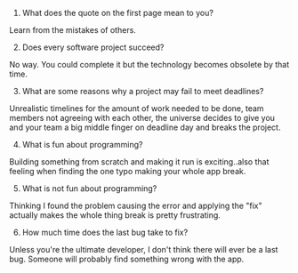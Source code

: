1. What does the quote on the first page mean to you?

Learn from the mistakes of others.
 
2. Does every software project succeed?

No way. You could complete it but the technology becomes obsolete by that time.


3. What are some reasons why a project may fail to meet deadlines?

Unrealistic timelines for the amount of work needed to be done, team members not agreeing with each other, the universe decides to give you and your team a big middle finger on deadline day and breaks the project.


4. What is fun about programming?

Building something from scratch and making it run is exciting..also that feeling when finding the one typo making your whole app break. 

5. What is not fun about programming?

Thinking I found the problem causing the error and applying the "fix" actually makes the whole thing break is pretty frustrating.  

6. How much time does the last bug take to fix?

Unless you're the ultimate developer, I don't think there will ever be a last bug. Someone will probably find something wrong with the app.



